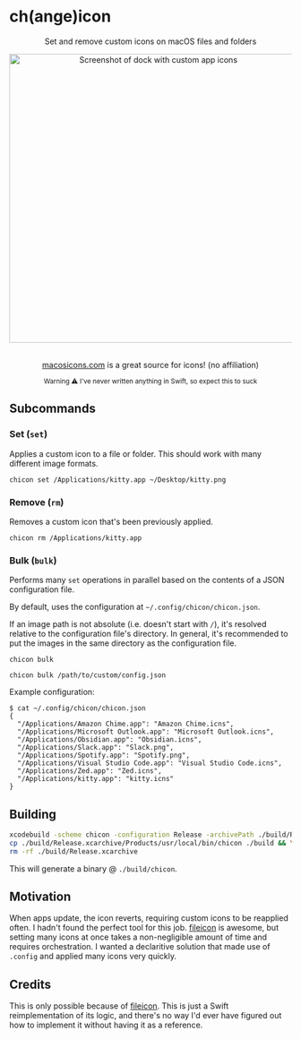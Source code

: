 # ch(ange)icon

<div align="center">
  <p>Set and remove custom icons on macOS files and folders</p>
  <img width="516" alt="Screenshot of dock with custom app icons" src="https://github.com/user-attachments/assets/fe49d0ba-f51a-4f8b-9063-41b5fb6e9e9a">
  <br/> <br/>
  <p><a href="https://macosicons.com">macosicons.com</a> is a great source for icons! (no affiliation)</p>
  <p><sup>Warning ⚠️ I've never written anything in Swift, so expect this to suck</sup></p>
</div>

## Subcommands

### Set (`set`)

Applies a custom icon to a file or folder. This should work with many different image formats.

```
chicon set /Applications/kitty.app ~/Desktop/kitty.png
```

### Remove (`rm`)

Removes a custom icon that's been previously applied.

```
chicon rm /Applications/kitty.app
```

### Bulk (`bulk`)

Performs many `set` operations in parallel based on the contents of a JSON configuration file. 

By default, uses the configuration at `~/.config/chicon/chicon.json`. 

If an image path is not absolute (i.e. doesn't start with `/`), it's resolved relative to the configuration file's directory. In general, it's recommended to put the images in the same directory as the configuration file.

```
chicon bulk
```
```
chicon bulk /path/to/custom/config.json
```

Example configuration:
```
$ cat ~/.config/chicon/chicon.json 
{
  "/Applications/Amazon Chime.app": "Amazon Chime.icns",
  "/Applications/Microsoft Outlook.app": "Microsoft Outlook.icns",
  "/Applications/Obsidian.app": "Obsidian.icns",
  "/Applications/Slack.app": "Slack.png",
  "/Applications/Spotify.app": "Spotify.png",
  "/Applications/Visual Studio Code.app": "Visual Studio Code.icns",
  "/Applications/Zed.app": "Zed.icns",
  "/Applications/kitty.app": "kitty.icns"
}
```

## Building

```bash
xcodebuild -scheme chicon -configuration Release -archivePath ./build/Release clean archive && \
cp ./build/Release.xcarchive/Products/usr/local/bin/chicon ./build && \
rm -rf ./build/Release.xcarchive
```

This will generate a binary @ `./build/chicon`.

## Motivation

When apps update, the icon reverts, requiring custom icons to be reapplied often. I hadn't found the perfect tool for this job. [fileicon](https://github.com/mklement0/fileicon/tree/master) is awesome, but setting many icons at once takes a non-negligible amount of time and requires orchestration. I wanted a declaritive solution that made use of `.config` and applied many icons very quickly.

## Credits

This is only possible because of [fileicon](https://github.com/mklement0/fileicon/tree/master). This is just a Swift reimplementation of its logic, and there's no way I'd ever have figured out how to implement it without having it as a reference.
